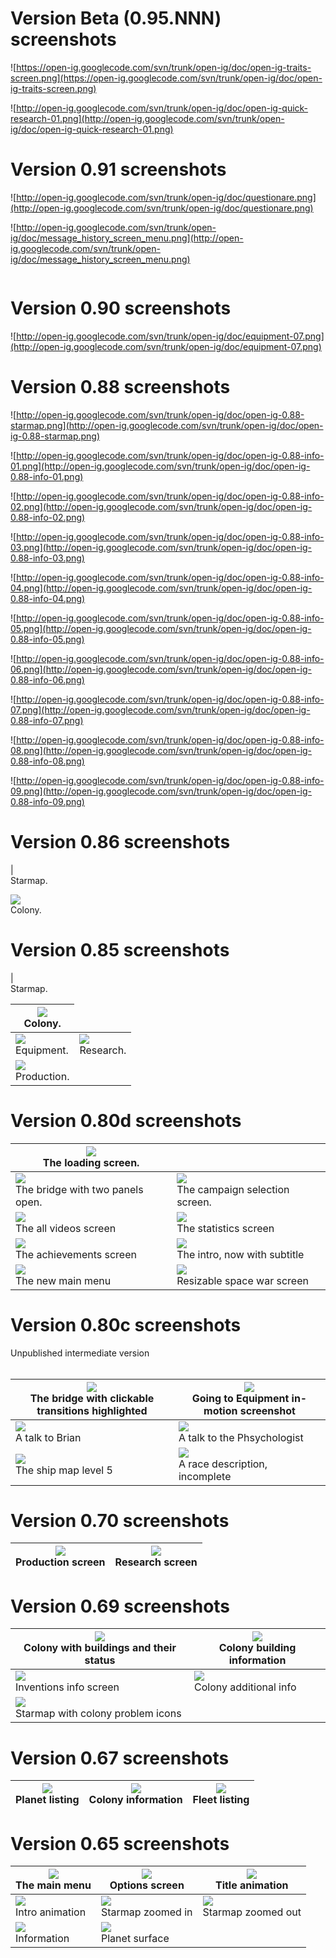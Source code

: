 

# Version Beta (0.95.NNN) screenshots #

![https://open-ig.googlecode.com/svn/trunk/open-ig/doc/open-ig-traits-screen.png](https://open-ig.googlecode.com/svn/trunk/open-ig/doc/open-ig-traits-screen.png)

![http://open-ig.googlecode.com/svn/trunk/open-ig/doc/open-ig-quick-research-01.png](http://open-ig.googlecode.com/svn/trunk/open-ig/doc/open-ig-quick-research-01.png)


# Version 0.91 screenshots #

![http://open-ig.googlecode.com/svn/trunk/open-ig/doc/questionare.png](http://open-ig.googlecode.com/svn/trunk/open-ig/doc/questionare.png)

![http://open-ig.googlecode.com/svn/trunk/open-ig/doc/message_history_screen_menu.png](http://open-ig.googlecode.com/svn/trunk/open-ig/doc/message_history_screen_menu.png)

![![](http://open-ig.googlecode.com/svn/trunk/open-ig/doc/one_million_colony_tn.png)](http://open-ig.googlecode.com/svn/trunk/open-ig/doc/one_million_colony.png)

# Version 0.90 screenshots #

![http://open-ig.googlecode.com/svn/trunk/open-ig/doc/equipment-07.png](http://open-ig.googlecode.com/svn/trunk/open-ig/doc/equipment-07.png)

# Version 0.88 screenshots #

![http://open-ig.googlecode.com/svn/trunk/open-ig/doc/open-ig-0.88-starmap.png](http://open-ig.googlecode.com/svn/trunk/open-ig/doc/open-ig-0.88-starmap.png)

![http://open-ig.googlecode.com/svn/trunk/open-ig/doc/open-ig-0.88-info-01.png](http://open-ig.googlecode.com/svn/trunk/open-ig/doc/open-ig-0.88-info-01.png)

![http://open-ig.googlecode.com/svn/trunk/open-ig/doc/open-ig-0.88-info-02.png](http://open-ig.googlecode.com/svn/trunk/open-ig/doc/open-ig-0.88-info-02.png)

![http://open-ig.googlecode.com/svn/trunk/open-ig/doc/open-ig-0.88-info-03.png](http://open-ig.googlecode.com/svn/trunk/open-ig/doc/open-ig-0.88-info-03.png)

![http://open-ig.googlecode.com/svn/trunk/open-ig/doc/open-ig-0.88-info-04.png](http://open-ig.googlecode.com/svn/trunk/open-ig/doc/open-ig-0.88-info-04.png)

![http://open-ig.googlecode.com/svn/trunk/open-ig/doc/open-ig-0.88-info-05.png](http://open-ig.googlecode.com/svn/trunk/open-ig/doc/open-ig-0.88-info-05.png)

![http://open-ig.googlecode.com/svn/trunk/open-ig/doc/open-ig-0.88-info-06.png](http://open-ig.googlecode.com/svn/trunk/open-ig/doc/open-ig-0.88-info-06.png)

![http://open-ig.googlecode.com/svn/trunk/open-ig/doc/open-ig-0.88-info-07.png](http://open-ig.googlecode.com/svn/trunk/open-ig/doc/open-ig-0.88-info-07.png)

![http://open-ig.googlecode.com/svn/trunk/open-ig/doc/open-ig-0.88-info-08.png](http://open-ig.googlecode.com/svn/trunk/open-ig/doc/open-ig-0.88-info-08.png)

![http://open-ig.googlecode.com/svn/trunk/open-ig/doc/open-ig-0.88-info-09.png](http://open-ig.googlecode.com/svn/trunk/open-ig/doc/open-ig-0.88-info-09.png)

# Version 0.86 screenshots #

| ![![](http://open-ig.googlecode.com/svn/trunk/open-ig/doc/open-ig-0.86-starmap-01-tn.png)](http://open-ig.googlecode.com/svn/trunk/open-ig/doc/open-ig-0.86-starmap-01.png)<br>Starmap. <br>
<tr><td> <a href='http://open-ig.googlecode.com/svn/trunk/open-ig/doc/open-ig-0.86-colony-01.png'><img src='http://open-ig.googlecode.com/svn/trunk/open-ig/doc/open-ig-0.86-colony-01-tn.png' /></a><br>Colony. </td></tr></tbody></table>

# Version 0.85 screenshots #

| ![![](http://open-ig.googlecode.com/svn/trunk/open-ig/doc/open-ig-0.85-starmap-tn.png)](http://open-ig.googlecode.com/svn/trunk/open-ig/doc/open-ig-0.85-starmap.png)<br>Starmap. <table><thead><th> <a href='http://open-ig.googlecode.com/svn/trunk/open-ig/doc/open-ig-0.85-colony.png'><img src='http://open-ig.googlecode.com/svn/trunk/open-ig/doc/open-ig-0.85-colony-tn.png' /></a><br>Colony. </th></thead><tbody>
<tr><td><a href='http://open-ig.googlecode.com/svn/trunk/open-ig/doc/open-ig-0.85-equipment.png'><img src='http://open-ig.googlecode.com/svn/trunk/open-ig/doc/open-ig-0.85-equipment-tn.png' /></a><br>Equipment. </td><td> <a href='http://open-ig.googlecode.com/svn/trunk/open-ig/doc/open-ig-0.85-research.png'><img src='http://open-ig.googlecode.com/svn/trunk/open-ig/doc/open-ig-0.85-research-tn.png' /></a><br>Research. </td></tr>
<tr><td><a href='http://open-ig.googlecode.com/svn/trunk/open-ig/doc/open-ig-0.85-production.png'><img src='http://open-ig.googlecode.com/svn/trunk/open-ig/doc/open-ig-0.85-production-tn.png' /></a><br>Production. </td></tr></tbody></table>

<h1>Version 0.80d screenshots</h1>

<table><thead><th> <a href='http://karnokd.uw.hu/images/open-ig-0.8-ld.png'><img src='http://karnokd.uw.hu/images/open-ig-0.8-ld-tn.png' /></a><br>The loading screen. </th><th> </th></thead><tbody>
<tr><td> <a href='http://karnokd.uw.hu/images/open-ig-0.8-bri.png'><img src='http://karnokd.uw.hu/images/open-ig-0.8-bri-tn.png' /></a><br>The bridge with two panels open. </td><td> <a href='http://karnokd.uw.hu/images/open-ig-0.8-sp.png'><img src='http://karnokd.uw.hu/images/open-ig-0.8-sp-tn.png' /></a><br>The campaign selection screen. </td></tr>
<tr><td> <a href='http://karnokd.uw.hu/images/open-ig-0.8-vid.png'><img src='http://karnokd.uw.hu/images/open-ig-0.8-vid-tn.png' /></a><br>The all videos screen </td><td> <a href='http://karnokd.uw.hu/images/open-ig-0.8-stat.png'><img src='http://karnokd.uw.hu/images/open-ig-0.8-stat-tn.png' /></a><br>The statistics screen</td></tr>
<tr><td> <a href='http://karnokd.uw.hu/images/open-ig-0.8-ach.png'><img src='http://karnokd.uw.hu/images/open-ig-0.8-ach-tn.png' /></a><br>The achievements screen</td><td> <a href='http://karnokd.uw.hu/images/open-ig-0.8-intro.png'><img src='http://karnokd.uw.hu/images/open-ig-0.8-intro-tn.png' /></a><br>The intro, now with subtitle</td></tr>
<tr><td> <a href='http://karnokd.uw.hu/images/open-ig-mainmenu.png'><img src='http://karnokd.uw.hu/images/open-ig-mainmenu-tn.png' /></a><br>The new main menu </td><td> <a href='http://karnokd.uw.hu/images/open-ig-0.8-sw.png'><img src='http://karnokd.uw.hu/images/open-ig-0.8-sw-tn.png' /></a><br>Resizable space war screen </td></tr></tbody></table>

<h1>Version 0.80c screenshots</h1>
Unpublished intermediate version<br>
<br>
<table><thead><th> <a href='http://darksideunderflow.com/images/shipwalk_bridge.png'><img src='http://darksideunderflow.com/images/shipwalk_bridge_tn.png' /></a><br>The bridge with clickable transitions highlighted</th><th> <a href='http://darksideunderflow.com/images/shipwalk_equipment.png'><img src='http://darksideunderflow.com/images/shipwalk_equipment_tn.png' /></a><br>Going to Equipment in-motion screenshot </th></thead><tbody>
<tr><td> <a href='http://darksideunderflow.com/images/bar_brian.png'><img src='http://darksideunderflow.com/images/bar_brian_tn.png' /></a><br>A talk to Brian                                              </td><td> <a href='http://darksideunderflow.com/images/bar_phsychologist.png'><img src='http://darksideunderflow.com/images/bar_phsychologist_tn.png' /></a><br>A talk to the Phsychologist               </td></tr>
<tr><td> <a href='http://darksideunderflow.com/images/database_ship.png'><img src='http://darksideunderflow.com/images/database_ship_tn.png' /></a><br>The ship map level 5                                 </td><td> <a href='http://darksideunderflow.com/images/database_race.png'><img src='http://darksideunderflow.com/images/database_race_tn.png' /></a><br>A race description, incomplete                    </td></tr></tbody></table>


<h1>Version 0.70 screenshots</h1>
<table><thead><th> <a href='http://karnokd.uw.hu/open-ig-0.70-screen01.png'><img src='http://karnokd.uw.hu/open-ig-0.70-screen01-tn.png' /></a><br>Production screen</th><th> <a href='http://karnokd.uw.hu/open-ig-0.70-screen02.png'><img src='http://karnokd.uw.hu/open-ig-0.70-screen02-tn.png' /></a><br>Research screen </th></thead><tbody></tbody></table>

<h1>Version 0.69 screenshots</h1>
<table><thead><th> <a href='http://karnokd.uw.hu/open-ig-0.69-screen01.png'><img src='http://karnokd.uw.hu/open-ig-0.69-screen01-tn.png' /></a><br>Colony with buildings and their status</th><th> <a href='http://karnokd.uw.hu/open-ig-0.69-screen02.png'><img src='http://karnokd.uw.hu/open-ig-0.69-screen02-tn.png' /></a><br>Colony building information </th></thead><tbody>
<tr><td><a href='http://karnokd.uw.hu/open-ig-0.69-screen03.png'><img src='http://karnokd.uw.hu/open-ig-0.69-screen03-tn.png' /></a><br>Inventions info screen                 </td><td> <a href='http://karnokd.uw.hu/open-ig-0.69-screen04.png'><img src='http://karnokd.uw.hu/open-ig-0.69-screen04-tn.png' /></a><br>Colony additional info      </td></tr>
<tr><td> <a href='http://karnokd.uw.hu/open-ig-0.69-screen05.png'><img src='http://karnokd.uw.hu/open-ig-0.69-screen05-tn.png' /></a><br>Starmap with colony problem icons     </td></tr></tbody></table>

<h1>Version 0.67 screenshots</h1>

<table><thead><th> <a href='http://karnokd.uw.hu/open-ig-0.67-screen01.png'><img src='http://karnokd.uw.hu/open-ig-0.67-screen01-tn.png' /></a><br>Planet listing</th><th> <a href='http://karnokd.uw.hu/open-ig-0.67-screen02.png'><img src='http://karnokd.uw.hu/open-ig-0.67-screen02-tn.png' /></a><br>Colony information </th><th> <a href='http://karnokd.uw.hu/open-ig-0.67-screen03.png'><img src='http://karnokd.uw.hu/open-ig-0.67-screen03-tn.png' /></a><br>Fleet listing </th></thead><tbody></tbody></table>

<h1>Version 0.65 screenshots</h1>

<table><thead><th> <a href='http://karnokd.uw.hu/open-ig-0.65-screen01.png'><img src='http://karnokd.uw.hu/open-ig-0.65-screen01-tn.png' /></a><br>The main menu </th><th> <a href='http://karnokd.uw.hu/open-ig-0.65-screen02.png'><img src='http://karnokd.uw.hu/open-ig-0.65-screen02-tn.png' /></a><br>Options screen </th><th> <a href='http://karnokd.uw.hu/open-ig-0.65-screen03.png'><img src='http://karnokd.uw.hu/open-ig-0.65-screen03-tn.png' /></a><br>Title animation </th></thead><tbody>
<tr><td> <a href='http://karnokd.uw.hu/open-ig-0.65-screen04.png'><img src='http://karnokd.uw.hu/open-ig-0.65-screen04-tn.png' /></a><br>Intro animation</td><td> <a href='http://karnokd.uw.hu/open-ig-0.65-screen05.png'><img src='http://karnokd.uw.hu/open-ig-0.65-screen05-tn.png' /></a><br>Starmap zoomed in </td><td> <a href='http://karnokd.uw.hu/open-ig-0.65-screen06.png'><img src='http://karnokd.uw.hu/open-ig-0.65-screen06-tn.png' /></a><br>Starmap zoomed out </td></tr>
<tr><td> <a href='http://karnokd.uw.hu/open-ig-0.65-screen07.png'><img src='http://karnokd.uw.hu/open-ig-0.65-screen07-tn.png' /></a><br>Information   </td><td> <a href='http://karnokd.uw.hu/open-ig-0.65-screen08.png'><img src='http://karnokd.uw.hu/open-ig-0.65-screen08-tn.png' /></a><br>Planet surface </td><td>                                                                                                                                                 </td></tr>
